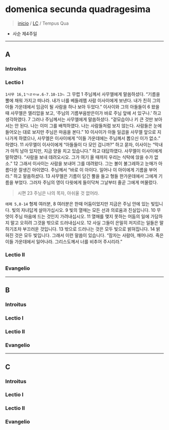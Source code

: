 # domenica secunda quadragesima
> [inicio](./README.md) / [LC](../LC.md) / Tempus Qua
* 사순 제4주일

----
## A
### Introitus



### Lectio I
`1사무 16,1ㄱㄹㅁㅂ.6-7.10-13ㄴ`
그 무렵 1 주님께서 사무엘에게 말씀하셨다.
“기름을 뿔에 채워 가지고 떠나라.
내가 너를 베들레헴 사람 이사이에게 보낸다.
내가 친히 그의 아들 가운데에서 임금이 될 사람을 하나 보아 두었다.”
이사이와 그의 아들들이 6 왔을 때 사무엘은 엘리압을 보고,
‘주님의 기름부음받은이가 바로 주님 앞에 서 있구나.’ 하고 생각하였다.
7 그러나 주님께서는 사무엘에게 말씀하셨다.
“겉모습이나 키 큰 것만 보아서는 안 된다.
나는 이미 그를 배척하였다. 나는 사람들처럼 보지 않는다.
사람들은 눈에 들어오는 대로 보지만 주님은 마음을 본다.”
10 이사이가 아들 일곱을 사무엘 앞으로 지나가게 하였으나,
사무엘은 이사이에게
“이들 가운데에는 주님께서 뽑으신 이가 없소.” 하였다.
11 사무엘이 이사이에게 “아들들이 다 모인 겁니까?” 하고 묻자,
이사이는 “막내가 아직 남아 있지만,
지금 양을 치고 있습니다.” 하고 대답하였다.
사무엘이 이사이에게 말하였다. “사람을 보내 데려오시오.
그가 여기 올 때까지 우리는 식탁에 앉을 수가 없소.”
12 그래서 이사이는 사람을 보내어 그를 데려왔다.
그는 볼이 불그레하고 눈매가 아름다운 잘생긴 아이였다.
주님께서 “바로 이 아이다.
일어나 이 아이에게 기름을 부어라.” 하고 말씀하셨다.
13 사무엘은 기름이 담긴 뿔을 들고 형들 한가운데에서 그에게 기름을 부었다.
그러자 주님의 영이 다윗에게 들이닥쳐 그날부터 줄곧 그에게 머물렀다.


> 시편 23 주님은 나의 목자, 아쉬울 것 없어라.


`에페 5,8-14`
형제 여러분, 8 여러분은 한때 어둠이었지만
지금은 주님 안에 있는 빛입니다. 빛의 자녀답게 살아가십시오.
9 빛의 열매는 모든 선과 의로움과 진실입니다.
10 무엇이 주님 마음에 드는 것인지 가려내십시오.
11 열매를 맺지 못하는 어둠의 일에 가담하지 말고
오히려 그것을 밖으로 드러내십시오.
12 사실 그들이 은밀히 저지르는 일들은 말하기조차 부끄러운 것입니다.
13 밖으로 드러나는 것은 모두 빛으로 밝혀집니다.
14 밝혀진 것은 모두 빛입니다. 그래서 이런 말씀이 있습니다.
“잠자는 사람아, 깨어나라. 죽은 이들 가운데에서 일어나라.
그리스도께서 너를 비추어 주시리라.”





### Lectio II

### Evangelio





----
## B
### Introitus

### Lectio I
### Lectio II
### Evangelio


----

## C
### Introitus

### Lectio I
### Lectio II
### Evangelio